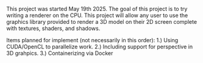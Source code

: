 This project was started May 19th 2025.
The goal of this project is to try writing a renderer on the CPU. This project will allow any user to use the graphics library provided to render a 3D model on their 2D screen complete with textures, shaders, and shadows.

Items planned for implement (not necessarily in this order):
1.) Using CUDA/OpenCL to parallelize work.
2.) Including support for perspective in 3D grahpics.
3.) Containerizing via Docker


